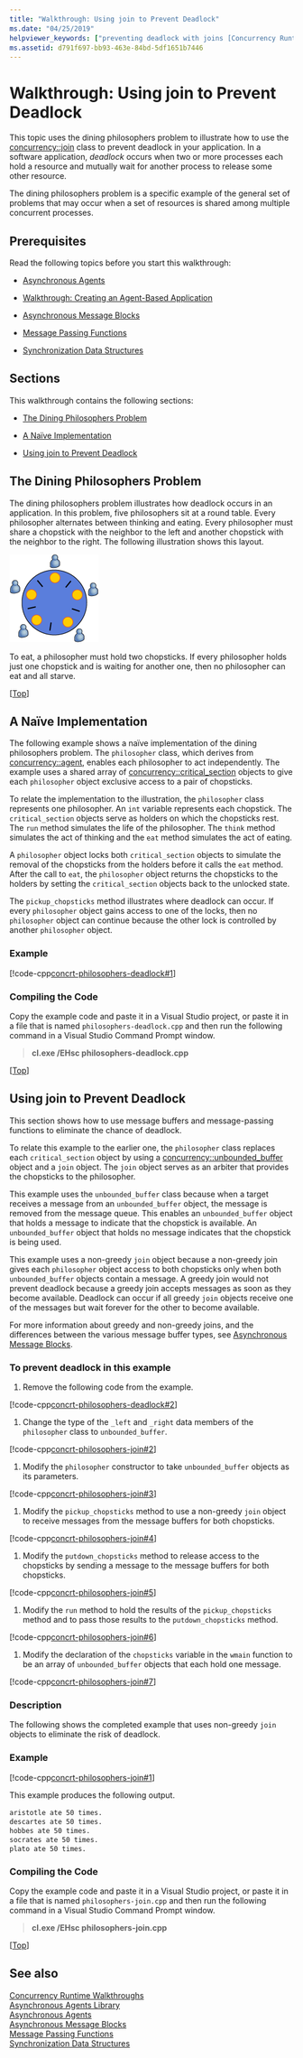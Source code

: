 ```yaml
---
title: "Walkthrough: Using join to Prevent Deadlock"
ms.date: "04/25/2019"
helpviewer_keywords: ["preventing deadlock with joins [Concurrency Runtime]", "deadlock, preventing [Concurrency Runtime]", "non-greedy joins, example", "join class, example"]
ms.assetid: d791f697-bb93-463e-84bd-5df1651b7446
---
```

# Walkthrough: Using join to Prevent Deadlock

This topic uses the dining philosophers problem to illustrate how to use the [concurrency::join](../../parallel/concrt/reference/join-class.md) class to prevent deadlock in your application. In a software application, *deadlock* occurs when two or more processes each hold a resource and mutually wait for another process to release some other resource.

The dining philosophers problem is a specific example of the general set of problems that may occur when a set of resources is shared among multiple concurrent processes.

## Prerequisites

Read the following topics before you start this walkthrough:

- [Asynchronous Agents](../../parallel/concrt/asynchronous-agents.md)

- [Walkthrough: Creating an Agent-Based Application](../../parallel/concrt/walkthrough-creating-an-agent-based-application.md)

- [Asynchronous Message Blocks](../../parallel/concrt/asynchronous-message-blocks.md)

- [Message Passing Functions](../../parallel/concrt/message-passing-functions.md)

- [Synchronization Data Structures](../../parallel/concrt/synchronization-data-structures.md)

## <a name="top"></a> Sections

This walkthrough contains the following sections:

- [The Dining Philosophers Problem](#problem)

- [A Naïve Implementation](#deadlock)

- [Using join to Prevent Deadlock](#solution)

## <a name="problem"></a> The Dining Philosophers Problem

The dining philosophers problem illustrates how deadlock occurs in an application. In this problem, five philosophers sit at a round table. Every philosopher alternates between thinking and eating. Every philosopher must share a chopstick with the neighbor to the left and another chopstick with the neighbor to the right. The following illustration shows this layout.

![The Dining Philosophers Problem](../../parallel/concrt/media/dining_philosophersproblem.png "The Dining Philosophers Problem")

To eat, a philosopher must hold two chopsticks. If every philosopher holds just one chopstick and is waiting for another one, then no philosopher can eat and all starve.

[[Top](#top)]

## <a name="deadlock"></a> A Naïve Implementation

The following example shows a naïve implementation of the dining philosophers problem. The `philosopher` class, which derives from [concurrency::agent](../../parallel/concrt/reference/agent-class.md), enables each philosopher to act independently. The example uses a shared array of [concurrency::critical_section](../../parallel/concrt/reference/critical-section-class.md) objects to give each `philosopher` object exclusive access to a pair of chopsticks.

To relate the implementation to the illustration, the `philosopher` class represents one philosopher. An `int` variable represents each chopstick. The `critical_section` objects serve as holders on which the chopsticks rest. The `run` method simulates the life of the philosopher. The `think` method simulates the act of thinking and the `eat` method simulates the act of eating.

A `philosopher` object locks both `critical_section` objects to simulate the removal of the chopsticks from the holders before it calls the `eat` method. After the call to `eat`, the `philosopher` object returns the chopsticks to the holders by setting the `critical_section` objects back to the unlocked state.

The `pickup_chopsticks` method illustrates where deadlock can occur. If every `philosopher` object gains access to one of the locks, then no `philosopher` object can continue because the other lock is controlled by another `philosopher` object.

### Example

[!code-cpp[concrt-philosophers-deadlock#1](../../parallel/concrt/codesnippet/cpp/walkthrough-using-join-to-prevent-deadlock_1.cpp)]

### Compiling the Code

Copy the example code and paste it in a Visual Studio project, or paste it in a file that is named `philosophers-deadlock.cpp` and then run the following command in a Visual Studio Command Prompt window.

> **cl.exe /EHsc philosophers-deadlock.cpp**

[[Top](#top)]

## <a name="solution"></a> Using join to Prevent Deadlock

This section shows how to use message buffers and message-passing functions to eliminate the chance of deadlock.

To relate this example to the earlier one, the `philosopher` class replaces each `critical_section` object by using a [concurrency::unbounded_buffer](reference/unbounded-buffer-class.md) object and a `join` object. The `join` object serves as an arbiter that provides the chopsticks to the philosopher.

This example uses the `unbounded_buffer` class because when a target receives a message from an `unbounded_buffer` object, the message is removed from the message queue. This enables an `unbounded_buffer` object that holds a message to indicate that the chopstick is available. An `unbounded_buffer` object that holds no message indicates that the chopstick is being used.

This example uses a non-greedy `join` object because a non-greedy join gives each `philosopher` object access to both chopsticks only when both `unbounded_buffer` objects contain a message. A greedy join would not prevent deadlock because a greedy join accepts messages as soon as they become available. Deadlock can occur if all greedy `join` objects receive one of the messages but wait forever for the other to become available.

For more information about greedy and non-greedy joins, and the differences between the various message buffer types, see [Asynchronous Message Blocks](../../parallel/concrt/asynchronous-message-blocks.md).

### To prevent deadlock in this example

1. Remove the following code from the example.

[!code-cpp[concrt-philosophers-deadlock#2](../../parallel/concrt/codesnippet/cpp/walkthrough-using-join-to-prevent-deadlock_2.cpp)]

1. Change the type of the `_left` and `_right` data members of the `philosopher` class to `unbounded_buffer`.

[!code-cpp[concrt-philosophers-join#2](../../parallel/concrt/codesnippet/cpp/walkthrough-using-join-to-prevent-deadlock_3.cpp)]

1. Modify the `philosopher` constructor to take `unbounded_buffer` objects as its parameters.

[!code-cpp[concrt-philosophers-join#3](../../parallel/concrt/codesnippet/cpp/walkthrough-using-join-to-prevent-deadlock_4.cpp)]

1. Modify the `pickup_chopsticks` method to use a non-greedy `join` object to receive messages from the message buffers for both chopsticks.

[!code-cpp[concrt-philosophers-join#4](../../parallel/concrt/codesnippet/cpp/walkthrough-using-join-to-prevent-deadlock_5.cpp)]

1. Modify the `putdown_chopsticks` method to release access to the chopsticks by sending a message to the message buffers for both chopsticks.

[!code-cpp[concrt-philosophers-join#5](../../parallel/concrt/codesnippet/cpp/walkthrough-using-join-to-prevent-deadlock_6.cpp)]

1. Modify the `run` method to hold the results of the `pickup_chopsticks` method and to pass those results to the `putdown_chopsticks` method.

[!code-cpp[concrt-philosophers-join#6](../../parallel/concrt/codesnippet/cpp/walkthrough-using-join-to-prevent-deadlock_7.cpp)]

1. Modify the declaration of the `chopsticks` variable in the `wmain` function to be an array of `unbounded_buffer` objects that each hold one message.

[!code-cpp[concrt-philosophers-join#7](../../parallel/concrt/codesnippet/cpp/walkthrough-using-join-to-prevent-deadlock_8.cpp)]

### Description

The following shows the completed example that uses non-greedy `join` objects to eliminate the risk of deadlock.

### Example

[!code-cpp[concrt-philosophers-join#1](../../parallel/concrt/codesnippet/cpp/walkthrough-using-join-to-prevent-deadlock_9.cpp)]

This example produces the following output.

```Output
aristotle ate 50 times.
descartes ate 50 times.
hobbes ate 50 times.
socrates ate 50 times.
plato ate 50 times.
```

### Compiling the Code

Copy the example code and paste it in a Visual Studio project, or paste it in a file that is named `philosophers-join.cpp` and then run the following command in a Visual Studio Command Prompt window.

> **cl.exe /EHsc philosophers-join.cpp**

[[Top](#top)]

## See also

[Concurrency Runtime Walkthroughs](../../parallel/concrt/concurrency-runtime-walkthroughs.md)<br/>
[Asynchronous Agents Library](../../parallel/concrt/asynchronous-agents-library.md)<br/>
[Asynchronous Agents](../../parallel/concrt/asynchronous-agents.md)<br/>
[Asynchronous Message Blocks](../../parallel/concrt/asynchronous-message-blocks.md)<br/>
[Message Passing Functions](../../parallel/concrt/message-passing-functions.md)<br/>
[Synchronization Data Structures](../../parallel/concrt/synchronization-data-structures.md)

